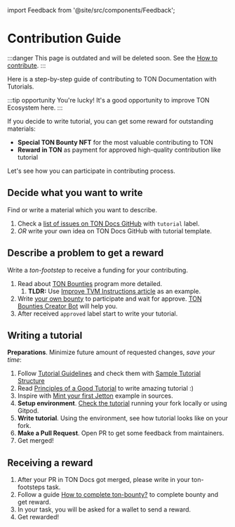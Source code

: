 import Feedback from '@site/src/components/Feedback';

# Contribution Guide

:::danger
This page is outdated and will be deleted soon.
See the [How to contribute](/v3/contribute/).
:::

Here is a step-by-step guide of contributing to TON Documentation with Tutorials.

:::tip opportunity
You're lucky! It's a good opportunity to improve TON Ecosystem here.
:::

If you decide to write tutorial, you can get some reward for outstanding materials:

- **Special TON Bounty NFT** for the most valuable contributing to TON
- **Reward in TON** as payment for approved high-quality contribution like tutorial

Let's see how you can participate in contributing process.

## Decide what you want to write

Find or write a material which you want to describe.

1. Check a [list of issues on TON Docs GitHub](https://github.com/ton-community/ton-docs/issues) with `tutorial` label.
2. _OR_ write your own idea on TON Docs GitHub with tutorial template.

## Describe a problem to get a reward

Write a _ton-footstep_ to receive a funding for your contributing.

1. Read about [TON Bounties](https://github.com/ton-society/grants-and-bounties/blob/main/bounties/BOUNTIES_PROGRAM_GUIDELINES.md) program more detailed.
    1. **TLDR:** Use [Improve TVM Instructions article](https://github.com/ton-society/grants-and-bounties/issues/361) as an example.
2. Write [your own bounty](https://github.com/ton-society/grants-and-bounties/issues/new/choose) to participate and wait for approve. [TON Bounties Creator Bot](https://t.me/footsteps_helper_bot) will help you.
3. After received `approved` label start to write your tutorial.

## Writing a tutorial

**Preparations**. Minimize future amount of requested changes, _save your time_:

1. Follow [Tutorial Guidelines](/v3/contribute/contribution-rules) and check them with [Sample Tutorial Structure](/v3/contribute/tutorials/sample-tutorial)
2. Read [Principles of a Good Tutorial](/v3/contribute/tutorials/principles-of-a-good-tutorial) to write amazing tutorial :)
3. Inspire with [Mint your first Jetton](/v3/guidelines/dapps/tutorials/mint-your-first-token) example in sources.
4. **Setup environment**. [Check the tutorial](/v3/contribute#online-one-click-contribution-setup) running your fork locally or using Gitpod.
5. **Write tutorial**. Using the environment, see how tutorial looks like on your fork.
6. **Make a Pull Request**. Open PR to get some feedback from maintainers.
7. Get merged!

## Receiving a reward

1. After your PR in TON Docs got merged, please write in your ton-footsteps task.
2. Follow a guide [How to complete ton-bounty?](https://github.com/ton-society/grants-and-bounties/blob/main/bounties/BOUNTIES_PROGRAM_GUIDELINES.md#got-assigned-submit-a-questbook-proposal) to complete bounty and get reward.
3. In your task, you will be asked for a wallet to send a reward.
4. Get rewarded!

<Feedback />

